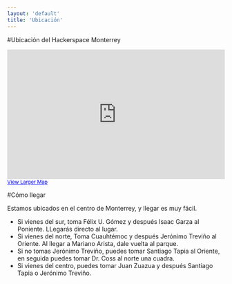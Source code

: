 ```yaml
---
layout: 'default'
title: 'Ubicación'
---
```


#Ubicación del Hackerspace Monterrey

<div id="mapa">
		<iframe width="100%" height="300px" frameborder="0" scrolling="no" marginheight="0" marginwidth="0" src="https://maps.google.com/maps?q=25.679905,-100.30759&amp;num=1&amp;ie=UTF8&amp;t=v&amp;source=embed&amp;z=14&amp;ll=25.679866,-100.307606&amp;output=embed"></iframe><br /><small><a href="https://maps.google.com/maps?q=25.679905,-100.30759&amp;num=1&amp;ie=UTF8&amp;t=v&amp;source=embed&amp;z=14&amp;ll=25.679866,-100.307606" style="color:#0000FF;text-align:left">View Larger Map</a></small>
</div>

#Cómo llegar

Estamos ubicados en el centro de Monterrey, y llegar es muy fácil.

+ Si vienes del sur, toma Félix U. Gómez y después Isaac Garza al Poniente. LLegarás directo al lugar.
+ Si vienes del norte, Toma Cuauhtémoc y después Jerónimo Treviño al Oriente. Al llegar a Mariano Arista, dale vuelta al parque.
 + Si no tomas Jerónimo Treviño, puedes tomar Santiago Tapia al Oriente, en seguida puedes tomar Dr. Coss al norte una cuadra.
+ Si vienes del centro, puedes tomar Juan Zuazua y después Santiago Tapia o Jerónimo Treviño.